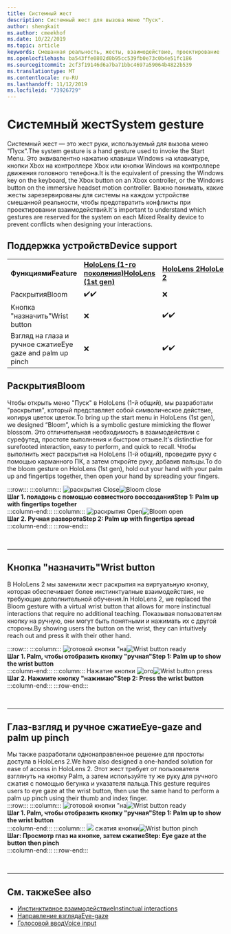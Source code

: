 ```yaml
---
title: Системный жест
description: Системный жест для вызова меню "Пуск".
author: shengkait
ms.author: cmeekhof
ms.date: 10/22/2019
ms.topic: article
keywords: Смешанная реальность, жесты, взаимодействие, проектирование
ms.openlocfilehash: ba543ffe0802d0b95cc539fb0e73c0b4e51fc186
ms.sourcegitcommit: 2cf3f19146d6a7ba71bbc4697a59064b4822b539
ms.translationtype: MT
ms.contentlocale: ru-RU
ms.lasthandoff: 11/12/2019
ms.locfileid: "73926729"
---
```

# <a name="system-gesture"></a><span data-ttu-id="79686-104">Системный жест</span><span class="sxs-lookup"><span data-stu-id="79686-104">System gesture</span></span>

<span data-ttu-id="79686-105">Системный жест — это жест руки, используемый для вызова меню "Пуск".</span><span class="sxs-lookup"><span data-stu-id="79686-105">The system gesture is a hand gesture used to invoke the Start Menu.</span></span> <span data-ttu-id="79686-106">Это эквивалентно нажатию клавиши Windows на клавиатуре, кнопки Xbox на контроллере Xbox или кнопки Windows на контроллере движения головного телефона.</span><span class="sxs-lookup"><span data-stu-id="79686-106">It is the equivalent of pressing the Windows key on the keyboard, the Xbox button on an Xbox controller, or the Windows button on the immersive headset motion controller.</span></span> <span data-ttu-id="79686-107">Важно понимать, какие жесты зарезервированы для системы на каждом устройстве смешанной реальности, чтобы предотвратить конфликты при проектировании взаимодействий.</span><span class="sxs-lookup"><span data-stu-id="79686-107">It's important to understand which gestures are reserved for the system on each Mixed Reality device to prevent conflicts when designing your interactions.</span></span>

## <a name="device-support"></a><span data-ttu-id="79686-108">Поддержка устройств</span><span class="sxs-lookup"><span data-stu-id="79686-108">Device support</span></span>

<table>
    <colgroup>
    <col width="25%" />
    <col width="25%" />
    <col width="25%" />
    <col width="25%" />
    </colgroup>
    <tr>
        <td><span data-ttu-id="79686-109"><strong>Функциями</strong></span><span class="sxs-lookup"><span data-stu-id="79686-109"><strong>Feature</strong></span></span></td>
        <td><span data-ttu-id="79686-110"><a href="hololens-hardware-details.md"><strong>HoloLens (1-го поколения)</strong></a></span><span class="sxs-lookup"><span data-stu-id="79686-110"><a href="hololens-hardware-details.md"><strong>HoloLens (1st gen)</strong></a></span></span></td>
        <td><span data-ttu-id="79686-111"><a href="https://docs.microsoft.com/hololens/hololens2-hardware"><strong>HoloLens 2</strong></span><span class="sxs-lookup"><span data-stu-id="79686-111"><a href="https://docs.microsoft.com/hololens/hololens2-hardware"><strong>HoloLens 2</strong></span></span></td>
        <td><span data-ttu-id="79686-112"><a href="immersive-headset-hardware-details.md"><strong>Иммерсивные гарнитуры</strong></a></span><span class="sxs-lookup"><span data-stu-id="79686-112"><a href="immersive-headset-hardware-details.md"><strong>Immersive headsets</strong></a></span></span></td>
    </tr>
     <tr>
        <td><span data-ttu-id="79686-113">Раскрытия</span><span class="sxs-lookup"><span data-stu-id="79686-113">Bloom</span></span></td>
        <td><span data-ttu-id="79686-114">✔️</span><span class="sxs-lookup"><span data-stu-id="79686-114">✔️</span></span></td>
        <td>❌</td>
        <td>❌</td>
    </tr>
     <tr>
        <td><span data-ttu-id="79686-115">Кнопка "назначить"</span><span class="sxs-lookup"><span data-stu-id="79686-115">Wrist button</span></span></td>
        <td>❌</td>
        <td><span data-ttu-id="79686-116">✔️</span><span class="sxs-lookup"><span data-stu-id="79686-116">✔️</span></span></td>
        <td>❌</td>
    </tr>
    <tr>
        <td><span data-ttu-id="79686-117">Взгляд на глаза и ручное сжатие</span><span class="sxs-lookup"><span data-stu-id="79686-117">Eye gaze and palm up pinch</span></span></td>
        <td>❌</td>
        <td><span data-ttu-id="79686-118">✔️</span><span class="sxs-lookup"><span data-stu-id="79686-118">✔️</span></span></td>
        <td>❌</td>
    </tr>
</table>

## <a name="bloom"></a><span data-ttu-id="79686-119">Раскрытия</span><span class="sxs-lookup"><span data-stu-id="79686-119">Bloom</span></span>
<span data-ttu-id="79686-120">Чтобы открыть меню "Пуск" в HoloLens (1-й общий), мы разработали "раскрытия", который представляет собой символическое действие, копируя цветок цветок.</span><span class="sxs-lookup"><span data-stu-id="79686-120">To bring up the start menu in HoloLens (1st gen), we designed “Bloom”, which is a symbolic gesture mimicking the flower blossom.</span></span> <span data-ttu-id="79686-121">Это отличительная необходимость в взаимодействии с сурефутед, простоте выполнения и быстром отзыве.</span><span class="sxs-lookup"><span data-stu-id="79686-121">It's distinctive for surefooted interaction, easy to perform, and quick to recall.</span></span> <span data-ttu-id="79686-122">Чтобы выполнить жест раскрытия на HoloLens (1-й общий), проведите руку с помощью карманного ПК, а затем откройте руку, добавив пальцы.</span><span class="sxs-lookup"><span data-stu-id="79686-122">To do the bloom gesture on HoloLens (1st gen), hold out your hand with your palm up and fingertips together, then open your hand by spreading your fingers.</span></span>

:::row:::
    :::column:::
        <span data-ttu-id="79686-123">![раскрытия Close](images/bloom-close.png)</span><span class="sxs-lookup"><span data-stu-id="79686-123">![Bloom close](images/bloom-close.png)</span></span><br>
        <span data-ttu-id="79686-124">**Шаг 1. поладонь с помощью совместного воссоздания**</span><span class="sxs-lookup"><span data-stu-id="79686-124">**Step 1: Palm up with fingertips together**</span></span><br>
    :::column-end:::
    :::column:::
        <span data-ttu-id="79686-125">![раскрытия Open](images/bloom-open.png)</span><span class="sxs-lookup"><span data-stu-id="79686-125">![Bloom open](images/bloom-open.png)</span></span><br>
        <span data-ttu-id="79686-126">**Шаг 2. Ручная разворота**</span><span class="sxs-lookup"><span data-stu-id="79686-126">**Step 2: Palm up with fingertips spread**</span></span><br>
    :::column-end:::
:::row-end:::

<br>

---

## <a name="wrist-button"></a><span data-ttu-id="79686-127">Кнопка "назначить"</span><span class="sxs-lookup"><span data-stu-id="79686-127">Wrist button</span></span>
<span data-ttu-id="79686-128">В HoloLens 2 мы заменили жест раскрытия на виртуальную кнопку, которая обеспечивает более инстинктуалные взаимодействия, не требующие дополнительной обучения.</span><span class="sxs-lookup"><span data-stu-id="79686-128">In HoloLens 2, we replaced the Bloom gesture with a virtual wrist button that allows for more instinctual interactions that require no additional teaching.</span></span> <span data-ttu-id="79686-129">Показывая пользователям кнопку на ручную, они могут быть понятными и нажимать их с другой стороны.</span><span class="sxs-lookup"><span data-stu-id="79686-129">By showing users the button on the wrist, they can intuitively reach out and press it with their other hand.</span></span>

:::row:::
    :::column:::
        <span data-ttu-id="79686-130">![готовой кнопки "на](images/wrist-button-ready.png)</span><span class="sxs-lookup"><span data-stu-id="79686-130">![Wrist button ready](images/wrist-button-ready.png)</span></span><br>
        <span data-ttu-id="79686-131">**Шаг 1. Palm, чтобы отобразить кнопку "ручная"**</span><span class="sxs-lookup"><span data-stu-id="79686-131">**Step 1: Palm up to show the wrist button**</span></span><br>
    :::column-end:::
    :::column:::
        <span data-ttu-id="79686-132">Нажатие кнопки ![ого](images/wrist-button-press.png)</span><span class="sxs-lookup"><span data-stu-id="79686-132">![Wrist button press](images/wrist-button-press.png)</span></span><br>
        <span data-ttu-id="79686-133">**Шаг 2. Нажмите кнопку "нажимаю"**</span><span class="sxs-lookup"><span data-stu-id="79686-133">**Step 2: Press the wrist button**</span></span><br>
    :::column-end:::
:::row-end:::

<br>

---


## <a name="eye-gaze-and-palm-up-pinch"></a><span data-ttu-id="79686-134">Глаз-взгляд и ручное сжатие</span><span class="sxs-lookup"><span data-stu-id="79686-134">Eye-gaze and palm up pinch</span></span>
<span data-ttu-id="79686-135">Мы также разработали однонаправленное решение для простоты доступа в HoloLens 2.</span><span class="sxs-lookup"><span data-stu-id="79686-135">We have also designed a one-handed solution for ease of access in HoloLens 2.</span></span> <span data-ttu-id="79686-136">Этот жест требует от пользователя взглянуть на кнопку Palm, а затем используйте ту же руку для ручного сжатия с помощью бегунка и указателя пальца.</span><span class="sxs-lookup"><span data-stu-id="79686-136">This gesture requires users to eye gaze at the wrist button, then use the same hand to perform a palm up pinch using their thumb and index finger.</span></span><br>
:::row:::
    :::column:::
        <span data-ttu-id="79686-137">![готовой кнопки "на](images/wrist-button-ready.png)</span><span class="sxs-lookup"><span data-stu-id="79686-137">![Wrist button ready](images/wrist-button-ready.png)</span></span><br>
        <span data-ttu-id="79686-138">**Шаг 1. Palm, чтобы отобразить кнопку "ручная"**</span><span class="sxs-lookup"><span data-stu-id="79686-138">**Step 1: Palm up to show the wrist button**</span></span><br>
    :::column-end:::
    :::column:::
        <span data-ttu-id="79686-139">![](images/wrist-button-pinch.png) сжатия кнопки</span><span class="sxs-lookup"><span data-stu-id="79686-139">![Wrist button pinch](images/wrist-button-pinch.png)</span></span><br>
        <span data-ttu-id="79686-140">**Шаг: Просмотр глаз на кнопке, затем сжатие**</span><span class="sxs-lookup"><span data-stu-id="79686-140">**Step: Eye gaze at the button then pinch**</span></span><br>
    :::column-end:::
:::row-end:::

<br>

---

## <a name="see-also"></a><span data-ttu-id="79686-141">См. также</span><span class="sxs-lookup"><span data-stu-id="79686-141">See also</span></span>

* [<span data-ttu-id="79686-142">Инстинктивное взаимодействие</span><span class="sxs-lookup"><span data-stu-id="79686-142">Instinctual interactions</span></span>](interaction-fundamentals.md)
* [<span data-ttu-id="79686-143">Направление взгляда</span><span class="sxs-lookup"><span data-stu-id="79686-143">Eye-gaze</span></span>](eye-tracking.md)
* [<span data-ttu-id="79686-144">Голосовой ввод</span><span class="sxs-lookup"><span data-stu-id="79686-144">Voice input</span></span>](voice-input.md)
